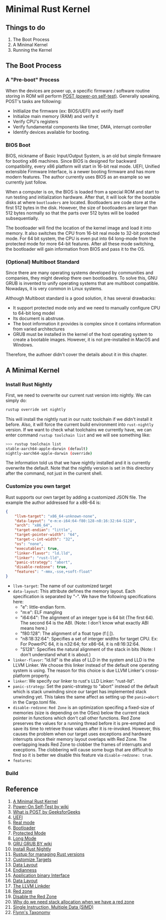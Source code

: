 # Minimal Rust Kernel

## Things to do
1. The Boot Process
2. A Minimal Kernel
3. Running the Kernel

## The Boot Process

### A "Pre-boot" Process
When the devices are power up, a specific firmware / software routine storing in ROM will perform [POST (power-on self-test)](https://en.wikipedia.org/wiki/Power-on_self-test). Generally speaking, POST's tasks are following:
* Initlialize the firmware (ex: BIOS/UEFI) and verify itself 
* Initialize main memory (RAM) and verify it
* Verify CPU's registers
* Verify fundamental components like timer, DMA, interrupt controller 
* Identify devices available for booting.

### BIOS Boot
BIOS, nickname of Basic Input/Output System, is an old but simple firmware for booting x86 machines. Since BIOS is designed for backward compatibility, every x86 platform will start in 16-bit real mode. UEFI, Unified extensible Firmware Interface, is a newer booting firmware and has more modern features. The author currently uses BIOS as an example so we currently just follow.

When a computer is on, the BIOS is loaded from a special ROM and start to run testing and initialization hardware. After that, it will look for the bootable disks at where `bootloaders` are located. Bootloaders are code store at the first 512 bytes in the disk. However, the size of bootloaders are larger than 512 bytes normally so that the parts over 512 bytes will be loaded subsequentially. 

The bootloader will find the location of the kernel image and load it into memory. It also switches the CPU from 16-bit real mode to 32-bit protected mode. For 64 bit system, the CPU is even put into 64 long-mode from the protected mode for more 64-bit features. After all these mode switching, the bootloader will gain information from BIOS and pass it to the OS.

### (Optional) Multiboot Standard
Since there are many operating systems developed by communities and companies, they might develop there own bootloaders. To solve this, GNU GRUB is invented to unify operating systems that are multiboot compatible. Nowadays, it is very common in Linux systems. 

Although Multiboot standard is a good solution, it has several drawbacks:
* It support protected mode only and we need to manually configure CPU to 64-bit long model
* Its document is abstruse.
* The boot information it provides is complex since it contains information from varied architectures
* GRUB must be installed in the kernel of the host operating system to create a bootable images. However, it is not pre-installed in MacOS and Windows.

Therefore, the authoer didn't cover the details about it in this chapter.

## A Minimal Kernel

### Install Rust Nightly

First, we need to overwrite our current rust version into nightly. We can simply do:
```bash
rustup override set nightly
```
This will install the nightly rust in our rustc toolchain if we didn't install it before. Also, it will force the current build environment into `rust-nightly` version. If we want to check what toolchains we currently have, we can enter command `rustup toolchain list` and we will see something like:
```bash
>>> rustup toolchain list
stable-aarch64-apple-darwin (default)
nightly-aarch64-apple-darwin (override)
```
The information told us that we have nightly installed and it is currently overwrite the default. Note that the nightly version is set in this directory after the command, not just in the current shell.

### Customize you own target

Rust supports our own target by adding a customized JSON file. The example the author addressed for a x86-64 is:
```json
{
    "llvm-target": "x86_64-unknown-none",
    "data-layout": "e-m:e-i64:64-f80:128-n8:16:32:64-S128",
    "arch": "x86_64",
    "target-endian": "little",
    "target-pointer-width": "64",
    "target-c-int-width": "32",
    "os": "none",
    "executables": true,
    "linker-flavor": "ld.lld",
    "linker": "rust-lld",
    "panic-strategy": "abort",
    "disable-redzone": true,
    "features": "-mmx,-sse,+soft-float"
}
```
* `llvm-target`: The name of our customized target
* `data-layout`: This attribute defines the memory layout. Each specification is separated by "-". We have the following specifications here:
    * "e": little-endian form.
    * "m:e": ELF mangling
    * "i64:64": The alignment of an integer type is 64 bit (The first 64). The second 64 is the ABI. (Note: I don't know what exactly ABI means here.)
    * "f80:128": The alignment of a float type (f<size>:<abi>[:<pref>]).
    * "n8:18:32:64": Specifies a set of interger widths for target CPU. Ex: For PowerPC 64, it is n32:64; for x86-64, it is n8:16:32:64.
    * "S128": Specifies the natural alignment of the stack in bits (Note: I don't understand what it is about.)
* `linker-flavor`: "ld.lld" is the alias of LLD in the system and LLD is the LLVM Linker. We choose this linker instead of the default one operating system is using. The reason for this choice is due LLVM Linker's cross-platform property.
* `linker`: We specify our linker to rust's LLD Linker: "rust-lld".
* `panic-strategy`: Set the panic-strategy to "abort" instead of the default which is stack unwinding since our target has implemented stack unwinding yet. This takes the same affect as setting up the `panic=abort` in the Cargo.toml file.
* `disable-redzone`: `Red Zone` is an optimization specifing a fixed-size of memories (size is depending on the OSes) below the current stack pointer in functions which don't call other functions. Red Zone preserves the values for a running thread before it is pre-empted and save its time to retrieve those values after it is re-invoked. However, this causes the problem when our target uses exceptions and hardware interrupts since their memory layout overlaps with Red Zone. The overlapping leads Red Zone to clobber the frames of interrupts and execptions. The clobbering will cause some bugs that are difficult to find so it is better we disable this feature via `disable-redzone: true`.
* `features`: 

### Build



## Reference
1. [A Minimal Rust Kernel](https://os.phil-opp.com/minimal-rust-kernel/)
1. [Power-On Self-Test by wiki](https://en.wikipedia.org/wiki/Power-on_self-test)
1. [What is POST by GeeksforGeeks](https://www.geeksforgeeks.org/what-is-postpower-on-self-test/)
1. [UEFI](https://en.wikipedia.org/wiki/UEFI)
1. [Real mode](https://en.wikipedia.org/wiki/Real_mode)
1. [Bootloader](https://en.wikipedia.org/wiki/Bootloader)
1. [Protected Mode](https://en.wikipedia.org/wiki/Protected_mode)
1. [Long Mode](https://en.wikipedia.org/wiki/Long_mode)
1. [GRU GRUB BY wiki](https://en.wikipedia.org/wiki/GNU_GRUB)
1. [Install Rust Nightly](https://rust-lang.github.io/rustup/installation/index.html#installing-nightly)
1. [Rustup for managing Rust versions](https://dev-doc.rust-lang.org/beta/edition-guide/rust-2018/rustup-for-managing-rust-versions.html)
1. [Customize Targets](https://doc.rust-lang.org/nightly/rustc/targets/custom.html)
1. [Data Layout](https://llvm.org/docs/LangRef.html#data-layout)
1. [Endianness](https://en.wikipedia.org/wiki/Endianness)
1. [Application binary Interface](https://en.wikipedia.org/wiki/Application_binary_interface)
1. [Data Layout](https://llvm.org/docs/LangRef.html#data-layout)
1. [The LLVM Linkder](https://lld.llvm.org/)
1. [Red zone](https://en.wikipedia.org/wiki/Red_zone_(computing))
1. [Disable the Red Zone](https://os.phil-opp.com/red-zone/)
1. [Why do we need stack allocation when we have a red zone](https://stackoverflow.com/questions/37941779/why-do-we-need-stack-allocation-when-we-have-a-red-zone)
1. [Single Instruction, Multiple Data (SIMD)](https://en.wikipedia.org/wiki/Single_instruction,_multiple_data)
1. [Flynn's Taxonomy](https://en.wikipedia.org/wiki/Flynn%27s_taxonomy)
